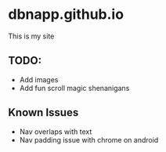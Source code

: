 # dbnapp.github.io

This is my site

## TODO:

- Add images
- Add fun scroll magic shenanigans

## Known Issues

- Nav overlaps with text
- Nav padding issue with chrome on android
